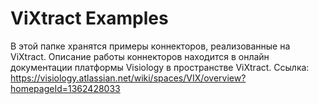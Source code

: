 # ViXtract Examples
 
В этой папке хранятся примеры коннекторов, реализованные на ViXtract.
Описание работы коннекторов находится в онлайн документации платформы Visiology в пространстве ViXtract. Ссылка: https://visiology.atlassian.net/wiki/spaces/VIX/overview?homepageId=1362428033
